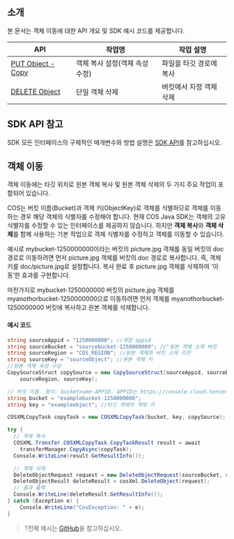 ## 소개

본 문서는 객체 이동에 대한 API 개요 및 SDK 예시 코드를 제공합니다.

| API                                                          | 작업명                       | 작업 설명               |
| ------------------------------------------------------------ | ---------------------------- | ---------------------- |
| [PUT Object - Copy](https://intl.cloud.tencent.com/document/product/436/10881) | 객체 복사 설정(객체 속성 수정) | 파일을 타깃 경로에 복사     |
| [DELETE Object](https://intl.cloud.tencent.com/document/product/436/7743) | 단일 객체 삭제                 | 버킷에서 지정 객체 삭제 |

## SDK API 참고

SDK 모든 인터페이스의 구체적인 매개변수와 방법 설명은 [SDK API](https://cos-dotnet-sdk-doc-1253960454.file.myqcloud.com/)를 참고하십시오.

## 객체 이동

객체 이동에는 타깃 위치로 원본 객체 복사 및 원본 객체 삭제의 두 가지 주요 작업이 포함되어 있습니다.

COS는 버킷 이름(Bucket)과 객체 키(ObjectKey)로 객체를 식별하므로 객체를 이동하는 경우 해당 객체의 식별자를 수정해야 합니다. 현재 COS Java SDK는 객체의 고유 식별자를 수정할 수 있는 인터페이스를 제공하지 않습니다. 하지만 **객체 복사**와 **객체 삭제**를 함께 사용하는 기본 작업으로 객체 식별자를 수정하고 객체를 이동할 수 있습니다.

예시로 mybucket-1250000000이라는 버킷의 picture.jpg 객체를 동일 버킷의 doc 경로로 이동하려면 먼저 picture.jpg 객체를 버킷의 doc 경로로 복사합니다. 즉, 객체 키를 doc/picture.jpg로 설정합니다. 복사 완료 후 picture.jpg 객체를 삭제하여 ‘이동’한 효과를 구현합니다.

마찬가지로 mybucket-1250000000 버킷의 picture.jpg 객체를 myanothorbucket-1250000000으로 이동하려면 먼저 객체를 myanothorbucket-1250000000 버킷에 복사하고 원본 객체를 삭제합니다.



#### 예시 코드

[//]: #	".cssg-snippet-move-object"

```cs
string sourceAppid = "1250000000"; //계정 appid
string sourceBucket = "sourcebucket-1250000000"; //"원본 객체 소재 버킷
string sourceRegion = "COS_REGION"; //원본 객체의 버킷 소재 리전
string sourceKey = "sourceObject"; //원본 객체 키
//원본 객체 속성 구성
CopySourceStruct copySource = new CopySourceStruct(sourceAppid, sourceBucket, 
    sourceRegion, sourceKey);

// 버킷 이름. 형식: bucketname-APPID. APPID는 https://console.cloud.tencent.com/developer를 참고하십시오.
string bucket = "examplebucket-1250000000";
string key = "exampleobject"; //타깃 객체의 객체 키

COSXMLCopyTask copyTask = new COSXMLCopyTask(bucket, key, copySource);

try {
  // 객체 복사
  COSXML.Transfer.COSXMLCopyTask.CopyTaskResult result = await 
    transferManager.CopyAsync(copyTask);
  Console.WriteLine(result.GetResultInfo());

  // 객체 삭제
  DeleteObjectRequest request = new DeleteObjectRequest(sourceBucket, sourceKey);
  DeleteObjectResult deleteResult = cosXml.DeleteObject(request);
  // 결과 출력
  Console.WriteLine(deleteResult.GetResultInfo());
} catch (Exception e) {
    Console.WriteLine("CosException: " + e);
}
```

> ?전체 예시는 [GitHub](https://github.com/tencentyun/cos-snippets/tree/master/dotnet/dist/MoveObject.cs)을 참고하십시오.
